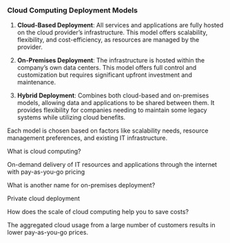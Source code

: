 

### Cloud Computing Deployment Models

1. **Cloud-Based Deployment**: All services and applications are fully hosted on the cloud provider’s infrastructure. This model offers scalability, flexibility, and cost-efficiency, as resources are managed by the provider.

2. **On-Premises Deployment**: The infrastructure is hosted within the company’s own data centers. This model offers full control and customization but requires significant upfront investment and maintenance.

3. **Hybrid Deployment**: Combines both cloud-based and on-premises models, allowing data and applications to be shared between them. It provides flexibility for companies needing to maintain some legacy systems while utilizing cloud benefits.

Each model is chosen based on factors like scalability needs, resource management preferences, and existing IT infrastructure.

What is cloud computing?

On-demand delivery of IT resources and applications through the internet with pay-as-you-go pricing

What is another name for on-premises deployment?

Private cloud deployment

How does the scale of cloud computing help you to save costs?

The aggregated cloud usage from a large number of customers results in lower pay-as-you-go prices.

